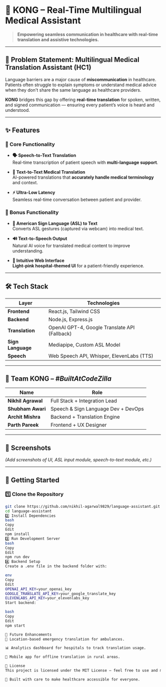 # 🏥 KONG – Real-Time Multilingual Medical Assistant

> **Empowering seamless communication in healthcare with real-time translation and assistive technologies.**

---

## 📌 Problem Statement: **Multilingual Medical Translation Assistant (HC1)**

Language barriers are a major cause of **miscommunication** in healthcare. Patients often struggle to explain symptoms or understand medical advice when they don't share the same language as healthcare providers.

**KONG** bridges this gap by offering **real-time translation** for spoken, written, and signed communication — ensuring every patient’s voice is heard and understood.

---

## ✨ Features

### 🔹 Core Functionality
- **🗣 Speech-to-Text Translation**  
  Real-time transcription of patient speech with **multi-language support**.
  
- **📄 Text-to-Text Medical Translation**  
  AI-powered translations that **accurately handle medical terminology** and context.
  
- **⚡ Ultra-Low Latency**  
  Seamless real-time conversation between patient and provider.

### 🔹 Bonus Functionality
- **👋 American Sign Language (ASL) to Text**  
  Converts ASL gestures (captured via webcam) into medical text.
  
- **🔊 Text-to-Speech Output**  
  Natural AI voice for translated medical content to improve understanding.
  
- **📱 Intuitive Web Interface**  
  **Light-pink hospital-themed UI** for a patient-friendly experience.

---

## 🛠 Tech Stack

| Layer            | Technologies |
|------------------|--------------|
| **Frontend**     | React.js, Tailwind CSS |
| **Backend**      | Node.js, Express.js |
| **Translation**  | OpenAI GPT-4, Google Translate API (Fallback) |
| **Sign Language**| Mediapipe, Custom ASL Model |
| **Speech**       | Web Speech API, Whisper, ElevenLabs (TTS) |

---

## 👥 Team KONG – *#BuiltAtCodeZilla*

| Name            | Role |
|-----------------|------|
| **Nikhil Agrawal** | Full Stack + Integration Lead |
| **Shubham Awari**  | Speech & Sign Language Dev + DevOps |
| **Archit Mishra**  | Backend + Translation Engine |
| **Parth Pareek**   | Frontend + UX Designer |

---

## 📸 Screenshots

*(Add screenshots of UI, ASL input module, speech-to-text module, etc.)*

---

## 🚀 Getting Started

### 1️⃣ Clone the Repository
```bash
git clone https://github.com/nikhil-agarwal9829/language-assistant.git
cd language-assistant
2️⃣ Install Dependencies
bash
Copy
Edit
npm install
3️⃣ Run Development Server
bash
Copy
Edit
npm run dev
4️⃣ Backend Setup
Create a .env file in the backend folder with:

env
Copy
Edit
OPENAI_API_KEY=your_openai_key
GOOGLE_TRANSLATE_API_KEY=your_google_translate_key
ELEVENLABS_API_KEY=your_elevenlabs_key
Start backend:

bash
Copy
Edit
npm start

📅 Future Enhancements
📍 Location-based emergency translation for ambulances.

📊 Analytics dashboard for hospitals to track translation usage.

📱 Mobile app for offline translation in rural areas.

📜 License
This project is licensed under the MIT License – feel free to use and modify.

💙 Built with care to make healthcare accessible for everyone.

